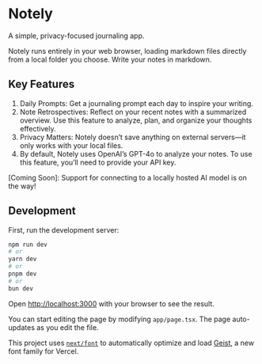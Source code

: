 # Notely

A simple, privacy-focused journaling app.

Notely runs entirely in your web browser, loading markdown files directly from a local folder you choose. Write your notes in markdown.

## Key Features

1. Daily Prompts: Get a journaling prompt each day to inspire your writing.
2. Note Retrospectives: Reflect on your recent notes with a summarized overview. Use this feature to analyze, plan, and organize your thoughts effectively.
3. Privacy Matters: Notely doesn’t save anything on external servers—it only works with your local files.
4. By default, Notely uses OpenAI’s GPT-4o to analyze your notes. To use this feature, you’ll need to provide your API key.

[Coming Soon]: Support for connecting to a locally hosted AI model is on the way!

## Development

First, run the development server:

```bash
npm run dev
# or
yarn dev
# or
pnpm dev
# or
bun dev
```

Open [http://localhost:3000](http://localhost:3000) with your browser to see the result.

You can start editing the page by modifying `app/page.tsx`. The page auto-updates as you edit the file.

This project uses [`next/font`](https://nextjs.org/docs/app/building-your-application/optimizing/fonts) to automatically optimize and load [Geist](https://vercel.com/font), a new font family for Vercel.
